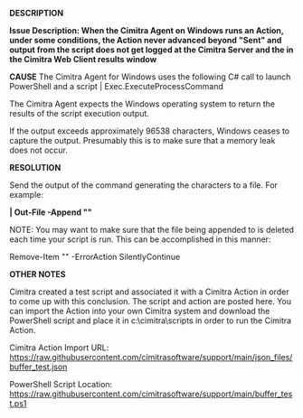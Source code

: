 
**DESCRIPTION**

**Issue Description: When the Cimitra Agent on Windows runs an Action, under some conditions, the Action never advanced beyond "Sent" and output from the script does not get logged at the Cimitra Server and the in the Cimitra Web Client results window**


**CAUSE**
The Cimitra Agent for Windows uses the following C# call to launch PowerShell and a script | Exec.ExecuteProcessCommand

The Cimitra Agent expects the Windows operating system to return the results of the script execution output. 

If the output exceeds approximately 96538 characters, Windows ceases to capture the output. Presumably this is to make sure that a memory leak does not occur. 

**RESOLUTION**

Send the output of the command generating the characters to a file. For example: 

**<Command that causes output> | Out-File -Append "<Full path to a file that can be written to>"**
  
 NOTE: You may want to make sure that the file being appended to is deleted each time your script is run. This can be accomplished in this manner: 
  
 Remove-Item "<Full path to a file that can be written to>" -ErrorAction SilentlyContinue
  
  **OTHER NOTES**
  
Cimitra created a test script and associated it with a Cimitra Action in order to come up with this conclusion. The script and action are posted here. You can import the Action into your own Cimitra system and download the PowerShell script and place it in c:\cimitra\scripts in order to run the Cimitra Action. 
  
Cimitra Action Import URL: https://raw.githubusercontent.com/cimitrasoftware/support/main/json_files/buffer_test.json

PowerShell Script Location: https://raw.githubusercontent.com/cimitrasoftware/support/main/buffer_test.ps1
